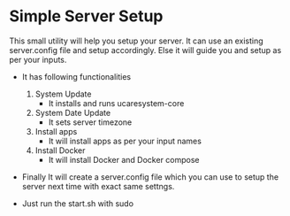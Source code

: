 # Simple Server Setup
This small utility will help you setup your server. It can use an existing server.config file and setup accordingly. Else it will guide you and setup as per your inputs.
  - It has following functionalities
      1. System Update
            - It installs and runs ucaresystem-core 
      2. System Date Update
            - It sets server timezone
      3. Install apps
            - It will install apps as per your input names
      4. Install Docker
            - It will install Docker and Docker compose

  - Finally It will create a server.config file which you can use to setup the server next time with exact same settngs.
  - Just run the start.sh with sudo